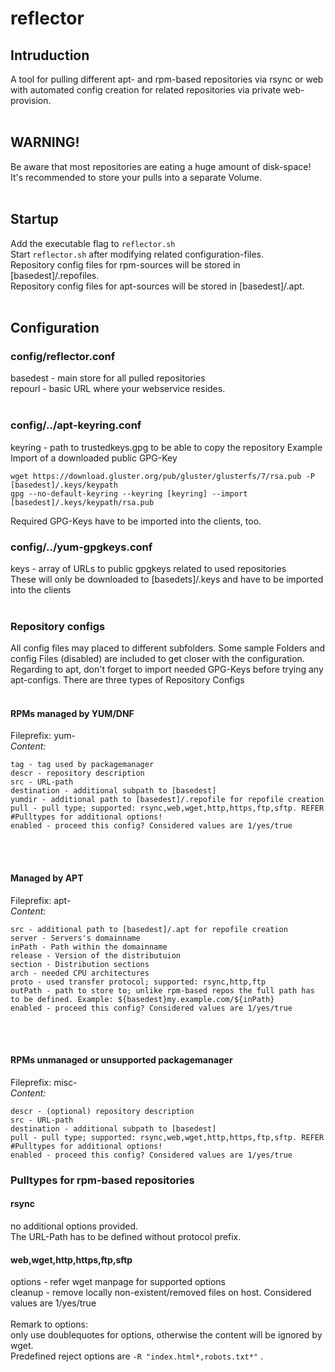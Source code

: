 # reflector

## Intruduction
A tool for pulling different apt- and rpm-based repositories via rsync or web with automated config creation for related repositories via private web-provision.
<br/><br/>

## WARNING!
Be aware that most repositories are eating a huge amount of disk-space!  
It's recommended to store your pulls into a separate Volume.
<br/><br/>

## Startup
Add the executable flag to `reflector.sh`  
Start `reflector.sh` after modifying related configuration-files.  
Repository config files for rpm-sources will be stored in [basedest]/.repofiles.  
Repository config files for apt-sources will be stored in [basedest]/.apt.
<br/><br/>

## **Configuration**

### config/reflector.conf
basedest - main store for all pulled repositories  
repourl - basic URL where your webservice resides.
<br/><br/>

### config/../apt-keyring.conf
keyring - path to trustedkeys.gpg to be able to copy the repository 
Example Import of a downloaded public GPG-Key  
```
wget https://download.gluster.org/pub/gluster/glusterfs/7/rsa.pub -P [basedest]/.keys/keypath
gpg --no-default-keyring --keyring [keyring] --import [basedest]/.keys/keypath/rsa.pub
```
Required GPG-Keys have to be imported into the clients, too. 

### config/../yum-gpgkeys.conf
keys - array of URLs to public gpgkeys related to used repositories  
These will only be downloaded to [basedets]/.keys and have to be imported into the clients
<br/><br/>

### Repository configs
All config files may placed to different subfolders.
Some sample Folders and config Files (disabled) are included to get closer with the configuration. Regarding to apt, don't forget to import needed GPG-Keys before trying any apt-configs.
There are three types of Repository Configs
<br/><br/>

#### **RPMs managed by YUM/DNF**
Fileprefix: yum-  
*Content:*
```
tag - tag used by packagemanager
descr - repository description
src - URL-path
destination - additional subpath to [basedest]
yumdir - additional path to [basedest]/.repofile for repofile creation
pull - pull type; supported: rsync,web,wget,http,https,ftp,sftp. REFER #Pulltypes for additional options!
enabled - proceed this config? Considered values are 1/yes/true
```
<br/><br/>

#### **Managed by APT**
Fileprefix: apt-  
*Content:*
```
src - additional path to [basedest]/.apt for repofile creation
server - Servers's domainname
inPath - Path within the domainname
release - Version of the distributuion
section - Distribution sections
arch - needed CPU architectures
proto - used transfer protocol; supported: rsync,http,ftp
outPath - path to store to; unlike rpm-based repos the full path has to be defined. Example: ${basedest}my.example.com/${inPath}
enabled - proceed this config? Considered values are 1/yes/true
```
<br/><br/>

#### **RPMs unmanaged or unsupported packagemanager**
Fileprefix: misc-  
*Content:*  
```
descr - (optional) repository description
src - URL-path
destination - additional subpath to [basedest]
pull - pull type; supported: rsync,web,wget,http,https,ftp,sftp. REFER #Pulltypes for additional options!
enabled - proceed this config? Considered values are 1/yes/true
```

### **Pulltypes for rpm-based repositories**
#### **rsync**
no additional options provided.  
The URL-Path has to be defined without protocol prefix.  

#### **web,wget,http,https,ftp,sftp**
options - refer wget manpage for supported options  
cleanup - remove locally non-existent/removed files on host. Considered values are 1/yes/true
<br/><br/>
Remark to options:  
only use doublequotes for options, otherwise the content will be ignored by wget.  
Predefined reject options are ` -R "index.html*,robots.txt*" ` .